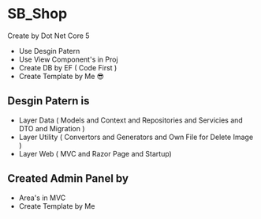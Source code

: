 
# SB_Shop

Create by Dot Net Core 5

- Use Desgin Patern
- Use View Component's in Proj
- Create DB by EF ( Code First )
- Create Template by Me :sunglasses:

## Desgin Patern is
- Layer Data ( Models and Context  and Repositories and Servicies and DTO and Migration )
- Layer Utility ( Convertors and Generators and Own File for Delete Image )
- Layer Web ( MVC and Razor Page and Startup)

## Created Admin Panel by
- Area's in MVC
- Create Template by Me
